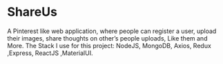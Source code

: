 # ShareUs
 A Pinterest like web application, where people can register a user, upload their images, share thoughts on other’s people uploads, Like them and More. The Stack I use for this project: NodeJS, MongoDB, Axios, Redux ,Express, ReactJS ,MaterialUI.
